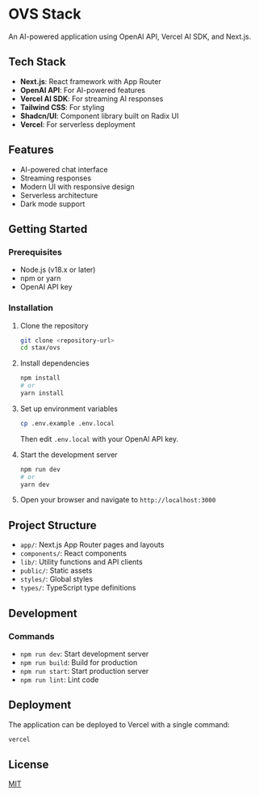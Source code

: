 # OVS Stack

An AI-powered application using OpenAI API, Vercel AI SDK, and Next.js.

## Tech Stack

- **Next.js**: React framework with App Router
- **OpenAI API**: For AI-powered features
- **Vercel AI SDK**: For streaming AI responses
- **Tailwind CSS**: For styling
- **Shadcn/UI**: Component library built on Radix UI
- **Vercel**: For serverless deployment

## Features

- AI-powered chat interface
- Streaming responses
- Modern UI with responsive design
- Serverless architecture
- Dark mode support

## Getting Started

### Prerequisites

- Node.js (v18.x or later)
- npm or yarn
- OpenAI API key

### Installation

1. Clone the repository
   ```bash
   git clone <repository-url>
   cd stax/ovs
   ```

2. Install dependencies
   ```bash
   npm install
   # or
   yarn install
   ```

3. Set up environment variables
   ```bash
   cp .env.example .env.local
   ```
   Then edit `.env.local` with your OpenAI API key.

4. Start the development server
   ```bash
   npm run dev
   # or
   yarn dev
   ```

5. Open your browser and navigate to `http://localhost:3000`

## Project Structure

- `app/`: Next.js App Router pages and layouts
- `components/`: React components
- `lib/`: Utility functions and API clients
- `public/`: Static assets
- `styles/`: Global styles
- `types/`: TypeScript type definitions

## Development

### Commands

- `npm run dev`: Start development server
- `npm run build`: Build for production
- `npm run start`: Start production server
- `npm run lint`: Lint code

## Deployment

The application can be deployed to Vercel with a single command:

```bash
vercel
```

## License

[MIT](LICENSE)
